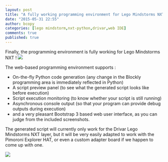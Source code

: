 ```yaml
---
layout: post
title: "A fully working programming environment for Lego Mindstorms NXT"
date: "2015-05-31 22:55"
author: bcopy
categories: [lego mindstorm,nxt-python,drivar,web IDE]
comments: true
published: true
---
```


Finally, the programming environment is fully working for Lego Mindstorms NXT !
<img src="${r '/images/2015-05-31-webide.jpg'}">

<!--more-->
The web-based programming environment supports : 

* On-the-fly Python code generation (any change in the Blockly programming area is immediately reflected in Python)
* A script preview panel (to see what the generated script looks like before execution)
* Script execution monitoring (to know whether your script is still running)
* Asynchronous console output (so that your program can provide debug outputs during execution)
* and a very pleasant Bootstrap 3 based web user interface, as you can judge from the included screenshots.

The generated script will currently only work for the Drivar Lego Mindstorms NXT layer, but it will be
very easily adapted to work with the Pimoroni Explorer HAT, or even a custom adapter board if we happen to come up with one.

<img src="${r '/images/2015-05-31-webide-1.jpg'}">




